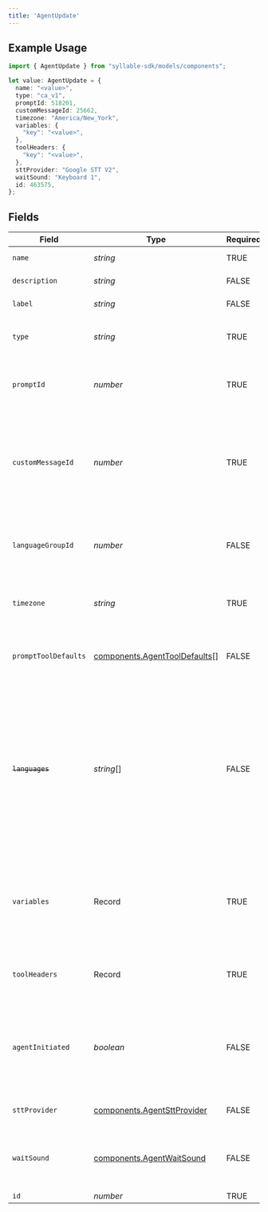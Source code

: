 ```yaml
---
title: 'AgentUpdate'
---
```


## Example Usage

```typescript
import { AgentUpdate } from "syllable-sdk/models/components";

let value: AgentUpdate = {
  name: "<value>",
  type: "ca_v1",
  promptId: 518201,
  customMessageId: 25662,
  timezone: "America/New_York",
  variables: {
    "key": "<value>",
  },
  toolHeaders: {
    "key": "<value>",
  },
  sttProvider: "Google STT V2",
  waitSound: "Keyboard 1",
  id: 463575,
};
```

## Fields

| Field                                                                                                                                                                 | Type                                                                                                                                                                  | Required                                                                                                                                                              | Description                                                                                                                                                           | Example                                                                                                                                                               |
| --------------------------------------------------------------------------------------------------------------------------------------------------------------------- | --------------------------------------------------------------------------------------------------------------------------------------------------------------------- | --------------------------------------------------------------------------------------------------------------------------------------------------------------------- | --------------------------------------------------------------------------------------------------------------------------------------------------------------------- | --------------------------------------------------------------------------------------------------------------------------------------------------------------------- |
| `name`                                                                                                                                                                | *string*                                                                                                                                                              | TRUE                                                                                                                                                    | The agent name                                                                                                                                                        |                                                                                                                                                                       |
| `description`                                                                                                                                                         | *string*                                                                                                                                                              | FALSE                                                                                                                                                    | The agent description                                                                                                                                                 |                                                                                                                                                                       |
| `label`                                                                                                                                                               | *string*                                                                                                                                                              | FALSE                                                                                                                                                    | The agent label                                                                                                                                                       |                                                                                                                                                                       |
| `type`                                                                                                                                                                | *string*                                                                                                                                                              | TRUE                                                                                                                                                    | The agent type. Can be an arbitrary string                                                                                                                            | ca_v1                                                                                                                                                                 |
| `promptId`                                                                                                                                                            | *number*                                                                                                                                                              | TRUE                                                                                                                                                    | ID of the prompt associated with the agent                                                                                                                            |                                                                                                                                                                       |
| `customMessageId`                                                                                                                                                     | *number*                                                                                                                                                              | TRUE                                                                                                                                                    | ID of the custom message that should be delivered at the beginning of a conversation with the agent                                                                   |                                                                                                                                                                       |
| `languageGroupId`                                                                                                                                                     | *number*                                                                                                                                                              | FALSE                                                                                                                                                    | ID of the language group associated with the agent                                                                                                                    |                                                                                                                                                                       |
| `timezone`                                                                                                                                                            | *string*                                                                                                                                                              | TRUE                                                                                                                                                    | The time zone in which the agent operates                                                                                                                             | America/New_York                                                                                                                                                      |
| `promptToolDefaults`                                                                                                                                                  | [components.AgentToolDefaults](/sdk-docs/models/components/agenttooldefaults)[]                                                                                        | FALSE                                                                                                                                                    | User-configured parameter values for the agent's tools                                                                                                                |                                                                                                                                                                       |
| ~~`languages`~~                                                                                                                                                       | *string*[]                                                                                                                                                            | FALSE                                                                                                                                                    | : warning: ** DEPRECATED **: This will be removed in a future release, please migrate away from it as soon as possible.<br/><br/>BCP 47 codes of languages the agent supports | [<br/>"en-US",<br/>"es-US"<br/>]                                                                                                                                      |
| `variables`                                                                                                                                                           | Record                                                                                                                                              | TRUE                                                                                                                                                    | Custom context variables for the conversation session. Keys should be prefixed with "vars.".                                                                          |                                                                                                                                                                       |
| `toolHeaders`                                                                                                                                                         | Record                                                                                                                                              | TRUE                                                                                                                                                    | Optional headers to include in tool calls for agent.                                                                                                                  |                                                                                                                                                                       |
| `agentInitiated`                                                                                                                                                      | *boolean*                                                                                                                                                             | FALSE                                                                                                                                                    | Whether the agent initiates conversation with a user after the custom message is delivered                                                                            |                                                                                                                                                                       |
| `sttProvider`                                                                                                                                                         | [components.AgentSttProvider](/sdk-docs/models/components/agentsttprovider)                                                                                            | FALSE                                                                                                                                                    | Speech-to-text provider for the agent.                                                                                                                                | Google STT V1                                                                                                                                                         |
| `waitSound`                                                                                                                                                           | [components.AgentWaitSound](/sdk-docs/models/components/agentwaitsound)                                                                                                | FALSE                                                                                                                                                    | Sound to play while waiting for a response from the LLM.                                                                                                              | No Sound                                                                                                                                                              |
| `id`                                                                                                                                                                  | *number*                                                                                                                                                              | TRUE                                                                                                                                                    | The agent ID                                                                                                                                                          |                                                                                                                                                                       |